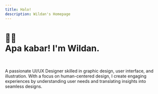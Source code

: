 ```yaml
---
title: Halo!
description: Wildan's Homepage
---
```


# <span class="normal-emoji-weight">👋🏼</span><br>Apa kabar! I'm <emphasize>**Wildan**</emphasize>.
<br>
<p>A passionate UI/UX Designer skilled in graphic design, user interface, and illustration. With a focus on human-centered design, I create engaging experiences by understanding user needs and translating insights into seamless designs.</p>
<br>
